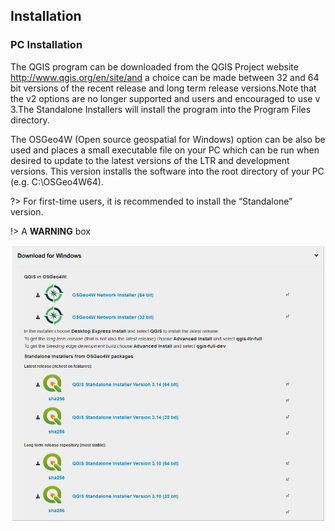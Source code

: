 ## Installation

### PC Installation

The QGIS program can be downloaded from the QGIS Project website http://www.qgis.org/en/site/and a choice can be made between 32 and 64 bit versions of the recent release and long term release versions.Note that the v2 options are no longer supported and users and encouraged to use v 3.The Standalone Installers will install the program into the Program Files directory.

The OSGeo4W (Open source geospatial for Windows) option can be also be used and places a small executable file on your PC which can be run when desired to update to the latest versions of the LTR and development versions. This version installs the software into the root directory of your PC (e.g. C:\OSGeo4W64). 

?> For first-time users, it is recommended to install the “Standalone” version.

!> A **WARNING** box

![](./media/image1.png)

